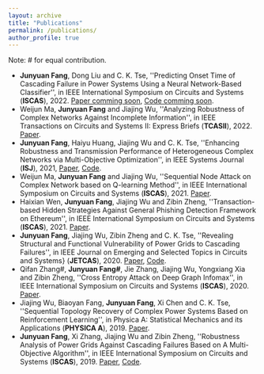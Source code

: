 ```yaml
---
layout: archive
title: "Publications"
permalink: /publications/
author_profile: true
---
```


Note: \# for equal contribution.

- **Junyuan Fang**, Dong Liu and C. K. Tse, ''Predicting Onset Time of Cascading Failure in Power Systems Using a Neural Network-Based Classifier'', in IEEE International Symposium on Circuits and Systems (**ISCAS**), 2022. [Paper comming soon](), [Code comming soon]().
- Weijun Ma, **Junyuan Fang** and Jiajing Wu, ''Analyzing Robustness of Complex Networks Against Incomplete Information'', in IEEE Transactions on Circuits and Systems II: Express Briefs (**TCASII**), 2022. [Paper](https://ieeexplore.ieee.org/document/9739795).
- **Junyuan Fang**, Haiyu Huang, Jiajing Wu and C. K. Tse, ''Enhancing Robustness and Transmission Performance of Heterogeneous Complex Networks via Multi-Objective Optimization'', in IEEE Systems Journal (**ISJ**), 2021, [Paper](https://ieeexplore.ieee.org/abstract/document/9523789), [Code](https://github.com/hex-16/MOEA-Net-HL).
- Weijun Ma, **Junyuan Fang** and Jiajing Wu, ''Sequential Node Attack on Complex Network based on Q-learning Method'', in IEEE International Symposium on Circuits and Systems (**ISCAS**), 2021. [Paper](https://ieeexplore.ieee.org/abstract/document/9401544).
- Haixian Wen, **Junyuan Fang**, Jiajing Wu and Zibin Zheng, ''Transaction-based Hidden Strategies Against General Phishing Detection Framework on Ethereum'', in IEEE International Symposium on Circuits and Systems (**ISCAS**), 2021. [Paper](https://ieeexplore.ieee.org/abstract/document/9401091).
- **Junyuan Fang**, Jiajing Wu, Zibin Zheng and C. K. Tse, ''Revealing Structural and Functional Vulnerability of Power Grids to Cascading Failures'', in IEEE Journal on Emerging and Selected Topics in Circuits and Systems} (**JETCAS**), 2020. [Paper](https://ieeexplore.ieee.org/abstract/document/9235529), [Code](https://github.com/alexfanjn/multi-objective-attack-power-grid).
- Qifan Zhang#, **Junyuan Fang#**, Jie Zhang, Jiajing Wu, Yongxiang Xia and Zibin Zheng, ''Cross Entropy Attack on Deep Graph Infomax'', in IEEE International Symposium on Circuits and Systems (**ISCAS**), 2020.  [Paper](https://ieeexplore.ieee.org/abstract/document/9180817).
- Jiajing Wu, Biaoyan Fang, **Junyuan Fang**, Xi Chen and C. K. Tse, ''Sequential Topology Recovery of Complex Power Systems Based on Reinforcement Learning'', in Physica A: Statistical Mechanics and its Applications (**PHYSICA A**), 2019. [Paper](https://www.sciencedirect.com/science/article/pii/S037843711931427X).
- **Junyuan Fang**, Xi Zhang, Jiajing Wu and Zibin Zheng, ''Robustness Analysis of Power Grids Against Cascading Failures Based on A Multi-Objective Algorithm'', in IEEE International Symposium on Circuits and Systems (**ISCAS**), 2019. [Paper](https://ieeexplore.ieee.org/abstract/document/8702368), [Code](https://github.com/alexfanjn/multi-objective-attack-power-grid).

